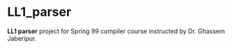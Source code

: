 # LL1_parser
**LL1 parser** project for Spring 99 compiler course instructed by Dr. Ghassem Jaberipur.

